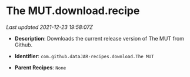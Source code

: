 # The MUT.download.recipe

_Last updated 2021-12-23 19:58:07Z_

- **Description**: Downloads the current release version of The MUT from Github.

- **Identifier**: `com.github.dataJAR-recipes.download.The MUT`

- **Parent Recipes**: `None`
